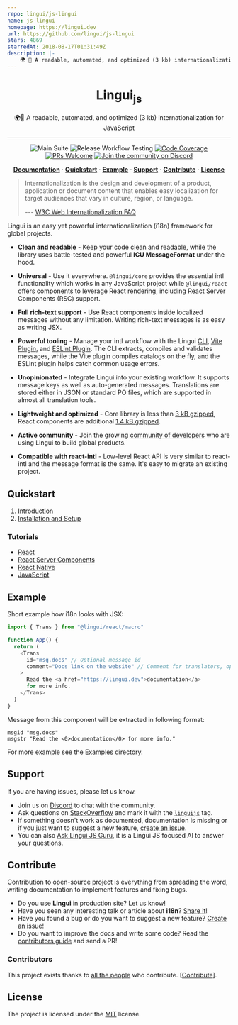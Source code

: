 ```yaml
---
repo: lingui/js-lingui
name: js-lingui
homepage: https://lingui.dev
url: https://github.com/lingui/js-lingui
stars: 4869
starredAt: 2018-08-17T01:31:49Z
description: |-
    🌍 📖 A readable, automated, and optimized (3 kb) internationalization for JavaScript
---
```


<div align="center">
<h1>Lingui<sub>js</sub></h1>

🌍📖 A readable, automated, and optimized (3 kb) internationalization for JavaScript

<hr />

![Main Suite][Badge-MainSuite-GithubCI]
![Release Workflow Testing][Badge-ReleaseWorkflowTesting-GithubCI]
[![Code Coverage][Badge-Coverage]][Coverage]
[![PRs Welcome][Badge-PRWelcome]][PRWelcome]
[![Join the community on Discord][Badge-Discord]][Discord]

[**Documentation**][Documentation] · [**Quickstart**](#quickstart) · [**Example**](#example) · [**Support**](#support) · [**Contribute**](#contribute) · [**License**](#license)

</div>

> Internationalization is the design and development of a product, application or document content that enables easy localization for target audiences that vary in culture, region, or language.
>
> --- [ W3C Web Internationalization FAQ](https://www.w3.org/International/questions/qa-i18n)

Lingui is an easy yet powerful internationalization (i18n) framework for global projects.

- **Clean and readable** - Keep your code clean and readable, while the library uses battle-tested and powerful **ICU MessageFormat** under the hood.

- **Universal** - Use it everywhere. `@lingui/core` provides the essential intl functionality which works in any JavaScript project while `@lingui/react` offers components to leverage React rendering, including React Server Components (RSC) support.

- **Full rich-text support** - Use React components inside localized messages without any limitation. Writing rich-text messages is as easy as writing JSX.

- **Powerful tooling** - Manage your intl workflow with the Lingui [CLI](https://lingui.dev/ref/cli), [Vite Plugin](https://lingui.dev/ref/vite-plugin), and [ESLint Plugin](https://lingui.dev/ref/eslint-plugin). The CLI extracts, compiles and validates messages, while the Vite plugin compiles catalogs on the fly, and the ESLint plugin helps catch common usage errors.

- **Unopinionated** - Integrate Lingui into your existing workflow. It supports message keys as well as auto-generated messages. Translations are stored either in JSON or standard PO files, which are supported in almost all translation tools.

- **Lightweight and optimized** - Core library is less than [3 kB gzipped](https://bundlephobia.com/result?p=@lingui/core), React components are additional [1.4 kB gzipped](https://bundlephobia.com/result?p=@lingui/react).

- **Active community** - Join the growing [community of developers](https://lingui.dev/community) who are using Lingui to build global products.

- **Compatible with react-intl** - Low-level React API is very similar to react-intl and the message format is the same. It's easy to migrate an existing project.

## Quickstart

1. [Introduction](https://lingui.dev/introduction)
2. [Installation and Setup](https://lingui.dev/installation)

### Tutorials

- [React](https://lingui.dev/tutorials/react)
- [React Server Components](https://lingui.dev/tutorials/react-rsc)
- [React Native](https://lingui.dev/tutorials/react-native)
- [JavaScript](https://lingui.dev/tutorials/javascript)

## Example

Short example how i18n looks with JSX:

```js
import { Trans } from "@lingui/react/macro"

function App() {
  return (
    <Trans
      id="msg.docs" // Optional message id
      comment="Docs link on the website" // Comment for translators, optional
    >
      Read the <a href="https://lingui.dev">documentation</a>
      for more info.
    </Trans>
  )
}
```

Message from this component will be extracted in following format:

```po
msgid "msg.docs"
msgstr "Read the <0>documentation</0> for more info."
```

For more example see the [Examples](https://github.com/lingui/js-lingui/tree/main/examples) directory.

## Support

If you are having issues, please let us know.

- Join us on [Discord][Discord] to chat with the community.
- Ask questions on [StackOverflow](https://stackoverflow.com/questions/ask?tags=linguijs) and mark it with the [`linguijs`](https://stackoverflow.com/questions/tagged/linguijs) tag.
- If something doesn't work as documented, documentation is missing or if you just want to suggest a new feature, [create an issue][Issues].
- You can also [Ask Lingui JS Guru](https://gurubase.io/g/lingui-js), it is a Lingui JS focused AI to answer your questions.

## Contribute

Contribution to open-source project is everything from spreading the word, writing documentation to implement features and fixing bugs.

- Do you use **Lingui** in production site? Let us know!
- Have you seen any interesting talk or article about **i18n**? [Share it](https://github.com/lingui/js-lingui/edit/main/website/docs/misc/resources.md)!
- Have you found a bug or do you want to suggest a new feature? [Create an issue][Issues]!
- Do you want to improve the docs and write some code? Read the [contributors guide][Contributing] and send a PR!

### Contributors

This project exists thanks to [all the people][Contributors] who contribute. [[Contribute](CONTRIBUTING.md)].

## License

The project is licensed under the [MIT][License] license.

[Documentation]: https://lingui.dev
[Examples]: https://github.com/lingui/js-lingui/tree/main/examples
[Badge-MainSuite-GithubCI]: https://github.com/lingui/js-lingui/workflows/main-suite/badge.svg
[Badge-ReleaseWorkflowTesting-GithubCI]: https://github.com/lingui/js-lingui/workflows/release-workflow-test/badge.svg
[Badge-Coverage]: https://img.shields.io/codecov/c/github/lingui/js-lingui/main.svg
[Badge-PRWelcome]: https://img.shields.io/badge/PRs-welcome-brightgreen.svg?style=flat-square
[Badge-Discord]: https://img.shields.io/discord/974702239358783608.svg?label=Discord&logo=Discord&colorB=7289da&style=flat-square
[Contributors]: https://github.com/lingui/js-lingui/graphs/contributors
[Coverage]: https://codecov.io/gh/lingui/js-lingui
[License]: https://github.com/lingui/js-lingui/blob/main/LICENSE
[Contributing]: https://github.com/lingui/js-lingui/blob/main/CONTRIBUTING.md
[Issues]: https://github.com/lingui/js-lingui/issues/new/choose
[PRWelcome]: http://makeapullrequest.com
[Discord]: https://discord.gg/gFWwAYnMtA


